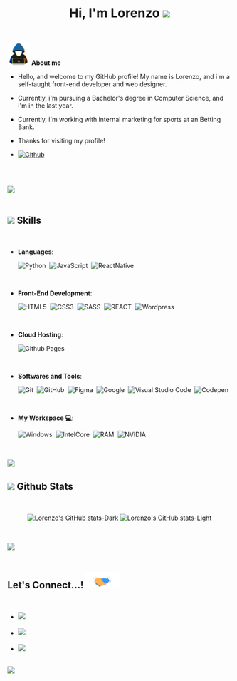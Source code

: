 
<h1 align="center"><b>Hi, I'm Lorenzo </b><img src="https://media.giphy.com/media/hvRJCLFzcasrR4ia7z/giphy.gif" width="35"></h1>

<br>

<picture><img src="./assets/about_me.gif" width=50px></picture> **About me**

- Hello, and welcome to my GitHub profile! My name is Lorenzo, and i'm a self-taught front-end developer and web designer.

- Currently, i'm pursuing a Bachelor's degree in Computer Science, and i'm in the last year.

- Currently, i'm working with internal marketing for sports at an Betting Bank.

- Thanks for visiting my profile!

- [![Github](https://img.shields.io/github/followers/lorenzoaslinco?label=Follow&style=flat&logo=github&logoColor=black&labelColor=white&color=blue)](https://github.com/lorenzoaslinco)

<br><br>

<img src="https://user-images.githubusercontent.com/73097560/115834477-dbab4500-a447-11eb-908a-139a6edaec5c.gif"><br><br>

## <img src="https://media2.giphy.com/media/QssGEmpkyEOhBCb7e1/giphy.gif?cid=ecf05e47a0n3gi1bfqntqmob8g9aid1oyj2wr3ds3mg700b1&rid=giphy.gif" width="25"><b> Skills</b>
<br>

<p align="center">

- **Languages**:
  
    ![Python](https://img.shields.io/badge/Python%20-14354C.svg?style=for-the-badge&logo=python&logoColor=white)&nbsp;
    ![JavaScript](https://img.shields.io/badge/JavaScript%20-F7DF1E.svg?style=for-the-badge&logo=javascript&logoColor=black)&nbsp;
    ![ReactNative](https://img.shields.io/badge/React_Native%20-20232A.svg?style=for-the-badge&logo=react&logoColor=61DAFB)&nbsp;

<br>

- **Front-End Development**:

    ![HTML5](https://img.shields.io/badge/HTML5%20-E34F26.svg?style=for-the-badge&logo=html5&logoColor=white)&nbsp;
    ![CSS3](https://img.shields.io/badge/CSS3%20-1572B6.svg?style=for-the-badge&logo=css3&logoColor=white)&nbsp;
    ![SASS](https://img.shields.io/badge/Scss%20-CC6699.svg?style=for-the-badge&logo=sass&logoColor=white)&nbsp;
    ![REACT](https://img.shields.io/badge/React%20-20232A.svg?style=for-the-badge&logo=react&logoColor=61DAFB)&nbsp;
    ![Wordpress](https://img.shields.io/badge/WordPress%20-006E93.svg?style=for-the-badge&logo=wordpress&logoColor=white)&nbsp;

<br>

- **Cloud Hosting**:

    ![Github Pages](https://img.shields.io/badge/GitHub%20Pages-%23327FC7.svg?style=for-the-badge&logo=github&logoColor=white)

<br>

- **Softwares and Tools**:

    ![Git](https://img.shields.io/badge/git%20-%23F05033.svg?style=for-the-badge&logo=git&logoColor=white)&nbsp;
    ![GitHub](https://img.shields.io/badge/github%20-%23121011.svg?style=for-the-badge&logo=github&logoColor=white)&nbsp;
    ![Figma](https://img.shields.io/badge/Figma%20-F24E1E.svg?style=for-the-badge&logo=figma&logoColor=white)&nbsp;
    ![Google](https://img.shields.io/badge/google%20-%234285F4.svg?style=for-the-badge&logo=google&logoColor=white)&nbsp;
    ![Visual Studio Code](https://img.shields.io/badge/VS%20Code-0078d7.svg?style=for-the-badge&logo=visual-studio-code&logoColor=white)&nbsp;
    ![Codepen](https://img.shields.io/badge/Codepen%20-000000?style=for-the-badge&logo=codepen&logoColor=white)&nbsp;

<br>

- **My Workspace 💻**:

    ![Windows](https://img.shields.io/badge/Windows-017AD7?style=for-the-badge&logo=windows&logoColor=white)&nbsp;
    ![IntelCore](https://img.shields.io/badge/intel-core%20i7%2011th-%230071C5.svg?style=for-the-badge&logo=intel&logoColor=white)&nbsp;
    ![RAM](https://img.shields.io/badge/RAM-16GB-%230071C5.svg?style=for-the-badge&logoColor=white)&nbsp;
    ![NVIDIA](https://img.shields.io/badge/nvidia-gtx%201650-%2376B900.svg?style=for-the-badge&logo=nvidia&logoColor=white)&nbsp;


</p>

<br>
<br>

<img src="https://user-images.githubusercontent.com/73097560/115834477-dbab4500-a447-11eb-908a-139a6edaec5c.gif">

<br>


## <img src="https://media.giphy.com/media/iY8CRBdQXODJSCERIr/giphy.gif" width="35"><b> Github Stats </b>
<br>

<div align="center">

[![Lorenzo's GitHub stats-Dark](https://github-readme-stats.vercel.app/api?username=lorenzoaslinco&show_icons=true&theme=dark#gh-dark-mode-only)](https://github.com/anuraghazra/github-readme-stats#gh-dark-mode-only)
[![Lorenzo's GitHub stats-Light](https://github-readme-stats.vercel.app/api?username=lorenzoaslinco&show_icons=true&theme=default#gh-light-mode-only)](https://github.com/anuraghazra/github-readme-stats#gh-light-mode-only)

</div>

<br>
<br>

<img src="https://user-images.githubusercontent.com/73097560/115834477-dbab4500-a447-11eb-908a-139a6edaec5c.gif">

<br>
<br>

## <b> Let's Connect...!</b><img src="./assets/handshake.gif" width="80">
<br>
<div align="left">

<ul>
  
  <li>
    <a href="https://instagram.com/lincoroffimas" target="_blank">
      <img src="https://img.shields.io/badge/instagram: lincoroffimas-%23E4405F.svg?style=for-the-badge&logo=instagram&logoColor=white" />
    </a>
  </li>

  <br>

  <li>
    <a href="https://twitter.com/lrnzmd121" target="_blank">
      <img src="https://img.shields.io/badge/twitter:  lrnzmd121-%2300acee.svg?color=1DA1F2&style=for-the-badge&logo=twitter&logoColor=white" />
    </a>
  </li>

  <br>

  <li>
    <a href="mailto:lrnzmdiogo@gmail.com" target="_blank">
      <img src="https://img.shields.io/badge/gmail:  lrnzmdiogo-%23EA4335.svg?style=for-the-badge&logo=gmail&logoColor=white" t=mail />
    </a>
  </li>
  
</ul>
</div>

<br>
<img src="https://user-images.githubusercontent.com/73097560/115834477-dbab4500-a447-11eb-908a-139a6edaec5c.gif">
